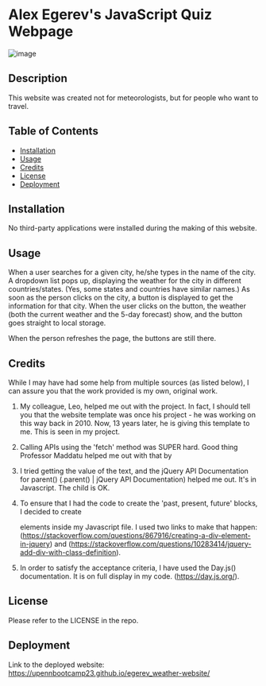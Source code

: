 # Alex Egerev's JavaScript Quiz Webpage

![image](https://github.com/upennbootcamp23/egerev_weather-website/assets/143010411/ffe13ff3-fae9-44dc-b31b-abd8c4ba25fb)


## Description

This website was created not for meteorologists, but for people who want to travel.

## Table of Contents
- [Installation](#installation)
- [Usage](#usage)
- [Credits](#credits)
- [License](#license)
- [Deployment](#deployment)

## Installation

No third-party applications were installed during the making of this website.

## Usage

When a user searches for a given city, he/she types in the name of the city. A dropdown list pops up, displaying the weather for the city in different countries/states. (Yes, some states and countries have similar names.) As soon as the person clicks on the city, a button is displayed to get the information for that city. 
When the user clicks on the button, the weather (both the current weather and the 5-day forecast) show, and the button goes straight to local storage.

When the person refreshes the page, the buttons are still there.

## Credits

While I may have had some help from multiple sources (as listed below), I can assure you that the work provided is my own, original work.

1. My colleague, Leo, helped me out with the project. In fact, I should tell you that the website template was once his project - he was working on this way back in 2010. Now, 13 years later, he is giving this template to me. This is seen in my project.

2. Calling APIs using the 'fetch' method was SUPER hard. Good thing Professor Maddatu helped me out with that by 

3. I tried getting the value of the text, and the jQuery API Documentation for parent() (.parent() | jQuery API Documentation) helped me out. It's in Javascript. The child is OK.

4. To ensure that I had the code to create the 'past, present, future' blocks, I decided to create <div> elements inside my Javascript file. I used two links to make that happen: (https://stackoverflow.com/questions/867916/creating-a-div-element-in-jquery) and (https://stackoverflow.com/questions/10283414/jquery-add-div-with-class-definition). 

5. In order to satisfy the acceptance criteria, I have used the Day.js() documentation. It is on full display in my code. (https://day.js.org/).

## License

Please refer to the LICENSE in the repo.

## Deployment
Link to the deployed website: https://upennbootcamp23.github.io/egerev_weather-website/ 
